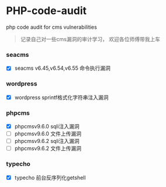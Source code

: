 # PHP-code-audit
php code audit for cms vulnerabilities

> 记录自己对一些cms漏洞的审计学习， 欢迎各位师傅带我上车


### seacms
- [x] seacms v6.45,v6.54,v6.55 命令执行漏洞

### wordpress
- [x] wordpress sprintf格式化字符串注入漏洞

### phpcms

- [x] phpcmsv9.6.0 sqli注入漏洞
- [ ] phpcmsv9.6.0 文件上传漏洞
- [ ] phpcmsv9.6.2 sqli注入漏洞
- [ ] phpcmsv9.6.2 文件上传漏洞

### typecho 
- [x] typecho 前台反序列化getshell